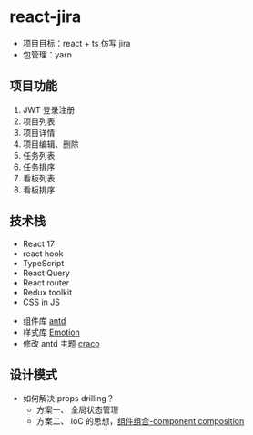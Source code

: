 # react-jira

- 项目目标：react + ts 仿写 jira
- 包管理：yarn

## 项目功能

1. JWT 登录注册
2. 项目列表
3. 项目详情
4. 项目编辑、删除
5. 任务列表
6. 任务排序
7. 看板列表
8. 看板排序

## 技术栈

- React 17
- react hook
- TypeScript
- React Query
- React router
- Redux toolkit
- CSS in JS

* 组件库 [antd](https://ant.design/index-cn)
* 样式库 [Emotion](https://emotion.sh/docs/introduction)
* 修改 antd 主题 [craco](https://github.com/gsoft-inc/craco)

## 设计模式

- 如何解决 props drilling？
  - 方案一、 全局状态管理
  - 方案二、 IoC 的思想，[组件组合-component composition](https://zh-hans.reactjs.org/docs/context.html#before-you-use-context)
